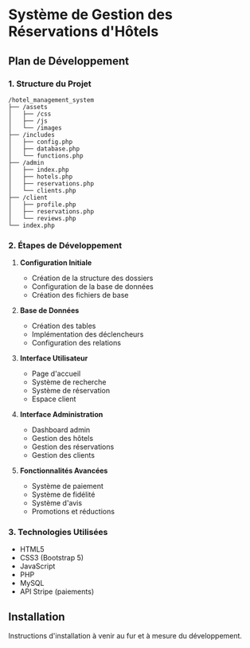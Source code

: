 # Système de Gestion des Réservations d'Hôtels

## Plan de Développement

### 1. Structure du Projet
```
/hotel_management_system
├── /assets
│   ├── /css
│   ├── /js
│   └── /images
├── /includes
│   ├── config.php
│   ├── database.php
│   └── functions.php
├── /admin
│   ├── index.php
│   ├── hotels.php
│   ├── reservations.php
│   └── clients.php
├── /client
│   ├── profile.php
│   ├── reservations.php
│   └── reviews.php
└── index.php
```

### 2. Étapes de Développement
1. **Configuration Initiale**
   - Création de la structure des dossiers
   - Configuration de la base de données
   - Création des fichiers de base

2. **Base de Données**
   - Création des tables
   - Implémentation des déclencheurs
   - Configuration des relations

3. **Interface Utilisateur**
   - Page d'accueil
   - Système de recherche
   - Système de réservation
   - Espace client

4. **Interface Administration**
   - Dashboard admin
   - Gestion des hôtels
   - Gestion des réservations
   - Gestion des clients

5. **Fonctionnalités Avancées**
   - Système de paiement
   - Système de fidélité
   - Système d'avis
   - Promotions et réductions

### 3. Technologies Utilisées
- HTML5
- CSS3 (Bootstrap 5)
- JavaScript
- PHP
- MySQL
- API Stripe (paiements)

## Installation
Instructions d'installation à venir au fur et à mesure du développement.
